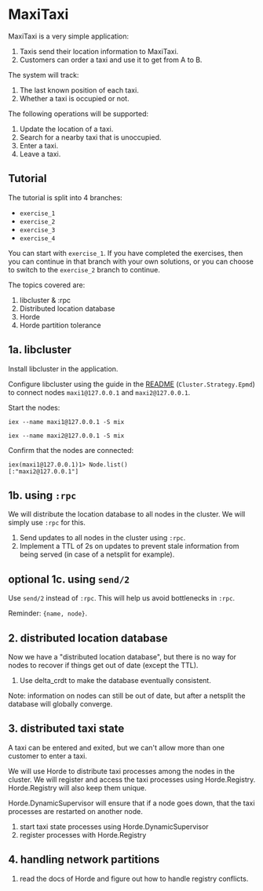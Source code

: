 # MaxiTaxi

MaxiTaxi is a very simple application:

1. Taxis send their location information to MaxiTaxi.
2. Customers can order a taxi and use it to get from A to B.

The system will track:
1. The last known position of each taxi.
2. Whether a taxi is occupied or not.

The following operations will be supported:
1. Update the location of a taxi.
2. Search for a nearby taxi that is unoccupied.
3. Enter a taxi.
4. Leave a taxi.

## Tutorial

The tutorial is split into 4 branches:
- `exercise_1`
- `exercise_2`
- `exercise_3`
- `exercise_4`

You can start with `exercise_1`. If you have completed the exercises, then you can continue in that branch with your own solutions, or you can choose to switch to the `exercise_2` branch to continue.

The topics covered are:
1. libcluster & :rpc
2. Distributed location database
3. Horde
4. Horde partition tolerance

## 1a. libcluster

Install libcluster in the application.

Configure libcluster using the guide in the [README](https://github.com/bitwalker/libcluster) (`Cluster.Strategy.Epmd`) to connect nodes `maxi1@127.0.0.1` and `maxi2@127.0.0.1`.

Start the nodes:

```
iex --name maxi1@127.0.0.1 -S mix
```

```
iex --name maxi2@127.0.0.1 -S mix
```

Confirm that the nodes are connected:

```
iex(maxi1@127.0.0.1)1> Node.list()
[:"maxi2@127.0.0.1"]
```

## 1b. using `:rpc`

We will distribute the location database to all nodes in the cluster. We will simply use `:rpc` for this.

1. Send updates to all nodes in the cluster using `:rpc`.
2. Implement a TTL of 2s on updates to prevent stale information from being served (in case of a netsplit for example).

## optional 1c. using `send/2`

Use `send/2` instead of `:rpc`. This will help us avoid bottlenecks in `:rpc`.

Reminder: `{name, node}`.

## 2. distributed location database

Now we have a "distributed location database", but there is no way for nodes to recover if things get out of date (except the TTL).

1. Use delta_crdt to make the database eventually consistent.

Note: information on nodes can still be out of date, but after a netsplit the database will globally converge.

## 3. distributed taxi state

A taxi can be entered and exited, but we can't allow more than one customer to enter a taxi.

We will use Horde to distribute taxi processes among the nodes in the cluster. We will register and access the taxi processes using Horde.Registry. Horde.Registry will also keep them unique.

Horde.DynamicSupervisor will ensure that if a node goes down, that the taxi processes are restarted on another node.

1. start taxi state processes using Horde.DynamicSupervisor
2. register processes with Horde.Registry

## 4. handling network partitions

1. read the docs of Horde and figure out how to handle registry conflicts.
